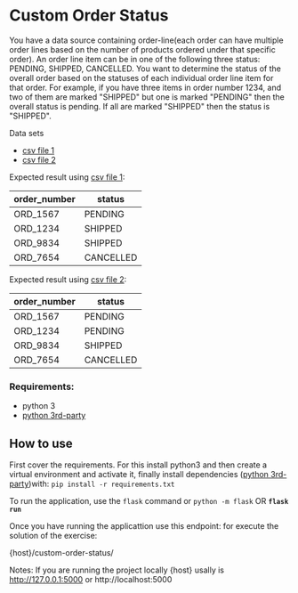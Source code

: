 # Custom Order Status 

You have a data source containing order-line(each order can have multiple 
order lines based on the number of products ordered under that specific order).
An order line item can be in one of the following three status:
PENDING, SHIPPED, CANCELLED. You want to determine the status of the overall 
order based on the statuses of each individual order line item for that order.
For example, if you have three items in order number 1234, and two of them are
marked "SHIPPED" but one is marked "PENDING" then the overall status is pending.
If all are marked "SHIPPED" then the status is "SHIPPED".


Data sets 
 - [csv file 1](./files/data_orders.csv)
 - [csv file 2](./files/data_orders_2.csv)

Expected result using [csv file 1](./files/data_orders.csv):

| order_number | status    |
|--------------|-----------|
| ORD_1567     | PENDING   |
| ORD_1234     | SHIPPED   |
| ORD_9834     | SHIPPED   |
| ORD_7654     | CANCELLED |


Expected result using [csv file 2](./files/data_orders.csv):

| order_number | status    |
|--------------|-----------|
| ORD_1567     | PENDING   |
| ORD_1234     | PENDING   |
| ORD_9834     | SHIPPED   |
| ORD_7654     | CANCELLED |


### Requirements: 
- python 3 
- [python 3rd-party](./requirements.txt)


## How to use

First cover the requirements. For this
install python3 and then create a virtual environment
and activate it, finally install dependencies 
([python 3rd-party](./requirements.txt))with:
```pip install -r requirements.txt```

To run the application, use the ```flask``` command or ```python -m flask```
OR **```flask run```**

Once you have running the applicattion use this endpoint:
for execute the solution of the exercise:

{host}/custom-order-status/

Notes:
If you are running the project locally {host} usally is
http://127.0.0.1:5000 or http://localhost:5000
